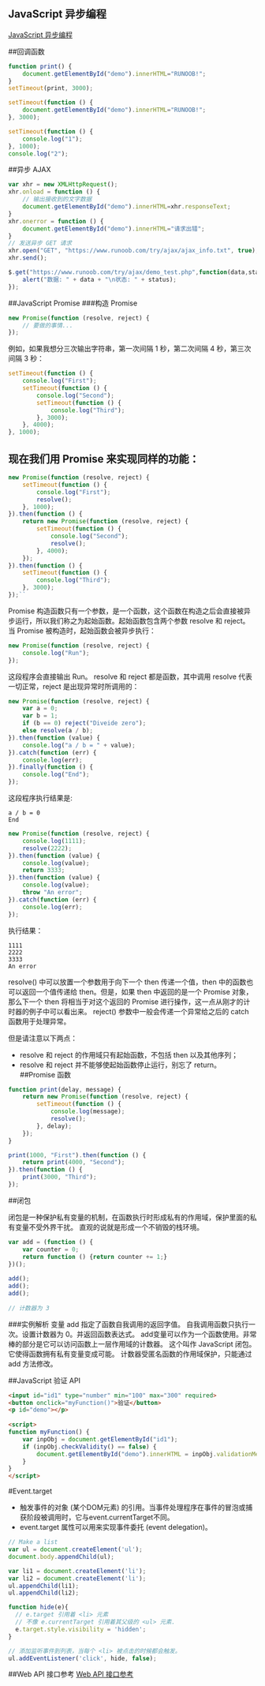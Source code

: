 ## JavaScript 异步编程

[JavaScript 异步编程](https://www.runoob.com/js/js-async.html)

##回调函数
```javascript
function print() {
    document.getElementById("demo").innerHTML="RUNOOB!";
}
setTimeout(print, 3000);
```
```javascript
setTimeout(function () {
    document.getElementById("demo").innerHTML="RUNOOB!";
}, 3000);
```
```javascript
setTimeout(function () {
    console.log("1");
}, 1000);
console.log("2");
```

##异步 AJAX
```javascript
var xhr = new XMLHttpRequest();
xhr.onload = function () {
    // 输出接收到的文字数据
    document.getElementById("demo").innerHTML=xhr.responseText;
}
xhr.onerror = function () {
    document.getElementById("demo").innerHTML="请求出错";
}
// 发送异步 GET 请求
xhr.open("GET", "https://www.runoob.com/try/ajax/ajax_info.txt", true);
xhr.send();
```
```javascript
$.get("https://www.runoob.com/try/ajax/demo_test.php",function(data,status){
    alert("数据: " + data + "\n状态: " + status);
});
```
##JavaScript Promise
###构造 Promise
```javascript
new Promise(function (resolve, reject) {
    // 要做的事情...
});
```
例如，如果我想分三次输出字符串，第一次间隔 1 秒，第二次间隔 4 秒，第三次间隔 3 秒：
```javascript
setTimeout(function () {
    console.log("First");
    setTimeout(function () {
        console.log("Second");
        setTimeout(function () {
            console.log("Third");
        }, 3000);
    }, 4000);
}, 1000);
```
## 现在我们用 Promise 来实现同样的功能：
```javascript
new Promise(function (resolve, reject) {
    setTimeout(function () {
        console.log("First");
        resolve();
    }, 1000);
}).then(function () {
    return new Promise(function (resolve, reject) {
        setTimeout(function () {
            console.log("Second");
            resolve();
        }, 4000);
    });
}).then(function () {
    setTimeout(function () {
        console.log("Third");
    }, 3000);
});``
```
Promise 构造函数只有一个参数，是一个函数，这个函数在构造之后会直接被异步运行，所以我们称之为起始函数。起始函数包含两个参数 resolve 和 reject。
当 Promise 被构造时，起始函数会被异步执行：
```javascript
new Promise(function (resolve, reject) {
    console.log("Run");
});
```
这段程序会直接输出 Run。
resolve 和 reject 都是函数，其中调用 resolve 代表一切正常，reject 是出现异常时所调用的：
```javascript
new Promise(function (resolve, reject) {
    var a = 0;
    var b = 1;
    if (b == 0) reject("Diveide zero");
    else resolve(a / b);
}).then(function (value) {
    console.log("a / b = " + value);
}).catch(function (err) {
    console.log(err);
}).finally(function () {
    console.log("End");
});
```
这段程序执行结果是:
```text
a / b = 0
End
```
```javascript
new Promise(function (resolve, reject) {
    console.log(1111);
    resolve(2222);
}).then(function (value) {
    console.log(value);
    return 3333;
}).then(function (value) {
    console.log(value);
    throw "An error";
}).catch(function (err) {
    console.log(err);
});
```
执行结果：
```text
1111
2222
3333
An error
```
resolve() 中可以放置一个参数用于向下一个 then 传递一个值，then 中的函数也可以返回一个值传递给 then。但是，如果 then 中返回的是一个 Promise 对象，那么下一个 then 将相当于对这个返回的 Promise 进行操作，这一点从刚才的计时器的例子中可以看出来。
reject() 参数中一般会传递一个异常给之后的 catch 函数用于处理异常。

但是请注意以下两点：
* resolve 和 reject 的作用域只有起始函数，不包括 then 以及其他序列；
* resolve 和 reject 并不能够使起始函数停止运行，别忘了 return。
##Promise 函数
```javascript
function print(delay, message) {
    return new Promise(function (resolve, reject) {
        setTimeout(function () {
            console.log(message);
            resolve();
        }, delay);
    });
}
```

```javascript
print(1000, "First").then(function () {
    return print(4000, "Second");
}).then(function () {
    print(3000, "Third");
});
```

##闭包
	
闭包是一种保护私有变量的机制，在函数执行时形成私有的作用域，保护里面的私有变量不受外界干扰。
直观的说就是形成一个不销毁的栈环境。

```javascript
var add = (function () {
    var counter = 0;
    return function () {return counter += 1;}
})();
 
add();
add();
add();
 
// 计数器为 3
```
###实例解析
变量 add 指定了函数自我调用的返回字值。
自我调用函数只执行一次。设置计数器为 0。并返回函数表达式。
add变量可以作为一个函数使用。非常棒的部分是它可以访问函数上一层作用域的计数器。
这个叫作 JavaScript 闭包。它使得函数拥有私有变量变成可能。
计数器受匿名函数的作用域保护，只能通过 add 方法修改。

##JavaScript 验证 API
```html
<input id="id1" type="number" min="100" max="300" required>
<button onclick="myFunction()">验证</button>
<p id="demo"></p>
 
<script>
function myFunction() {
    var inpObj = document.getElementById("id1");
    if (inpObj.checkValidity() == false) {
        document.getElementById("demo").innerHTML = inpObj.validationMessage;
    }
}
</script>
```

#Event.target
+ 触发事件的对象 (某个DOM元素) 的引用。当事件处理程序在事件的冒泡或捕获阶段被调用时，它与event.currentTarget不同。
+ event.target 属性可以用来实现事件委托 (event delegation)。

```javascript
// Make a list
var ul = document.createElement('ul');
document.body.appendChild(ul);

var li1 = document.createElement('li');
var li2 = document.createElement('li');
ul.appendChild(li1);
ul.appendChild(li2);

function hide(e){
  // e.target 引用着 <li> 元素
  // 不像 e.currentTarget 引用着其父级的 <ul> 元素.
  e.target.style.visibility = 'hidden';
}

// 添加监听事件到列表，当每个 <li> 被点击的时候都会触发。
ul.addEventListener('click', hide, false);
```

##Web API 接口参考
[Web API 接口参考](https://developer.mozilla.org/zh-CN/docs/Web/API)